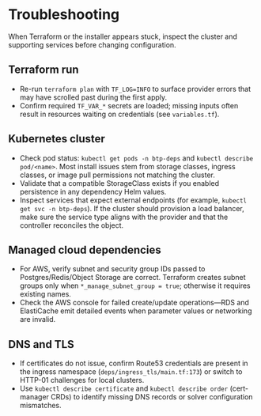 # Troubleshooting

When Terraform or the installer appears stuck, inspect the cluster and supporting services before changing configuration.

## Terraform run
- Re-run `terraform plan` with `TF_LOG=INFO` to surface provider errors that may have scrolled past during the first apply.
- Confirm required `TF_VAR_*` secrets are loaded; missing inputs often result in resources waiting on credentials (see `variables.tf`).

## Kubernetes cluster
- Check pod status: `kubectl get pods -n btp-deps` and `kubectl describe pod/<name>`. Most install issues stem from storage classes, ingress classes, or image pull permissions not matching the cluster.
- Validate that a compatible StorageClass exists if you enabled persistence in any dependency Helm values.
- Inspect services that expect external endpoints (for example, `kubectl get svc -n btp-deps`). If the cluster should provision a load balancer, make sure the service type aligns with the provider and that the controller reconciles the object.

## Managed cloud dependencies
- For AWS, verify subnet and security group IDs passed to Postgres/Redis/Object Storage are correct. Terraform creates subnet groups only when `*_manage_subnet_group = true`; otherwise it requires existing names.
- Check the AWS console for failed create/update operations—RDS and ElastiCache emit detailed events when parameter values or networking are invalid.

## DNS and TLS
- If certificates do not issue, confirm Route53 credentials are present in the ingress namespace (`deps/ingress_tls/main.tf:173`) or switch to HTTP-01 challenges for local clusters.
- Use `kubectl describe certificate` and `kubectl describe order` (cert-manager CRDs) to identify missing DNS records or solver configuration mismatches.
